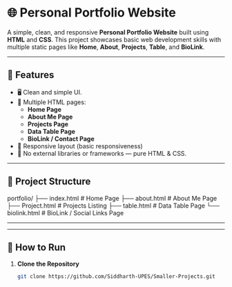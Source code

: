 # 🌐 Personal Portfolio Website

A simple, clean, and responsive **Personal Portfolio Website** built using **HTML** and **CSS**. This project showcases basic web development skills with multiple static pages like **Home**, **About**, **Projects**, **Table**, and **BioLink**.

---

## 📌 Features

- 🖥️ Clean and simple UI.
- 📑 Multiple HTML pages:
  - **Home Page**
  - **About Me Page**
  - **Projects Page**
  - **Data Table Page**
  - **BioLink / Contact Page**
- 📱 Responsive layout (basic responsiveness)
- 📂 No external libraries or frameworks — pure HTML & CSS.

---

## 📂 Project Structure

portfolio/ 
├── index.html # Home Page 
├── about.html # About Me Page 
├── Project.html # Projects Listing 
├── table.html # Data Table Page 
└── biolink.html # BioLink / Social Links Page

---


---

## 🚀 How to Run

1. **Clone the Repository**
   ```bash
   git clone https://github.com/Siddharth-UPES/Smaller-Projects.git
